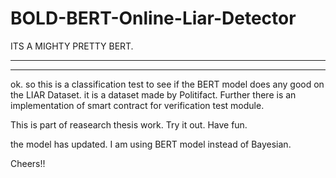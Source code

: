 # BOLD-BERT-Online-Liar-Detector


ITS A MIGHTY PRETTY BERT. 
************************************************
**************************************************
ok. so this is a classification test to see if the BERT model does any good on the LIAR Dataset. it is a dataset made by Politifact. 
Further there is an implementation of smart contract for verification test module.

This is part of reasearch thesis work.
Try it out. Have fun.

the model has updated. I am using BERT model instead of Bayesian.


<mowgli>


Cheers!!
